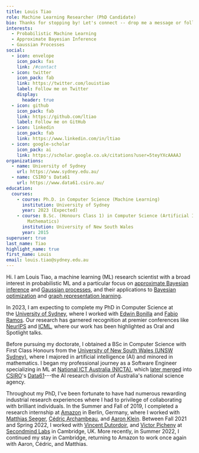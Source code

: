 ```yaml
---
title: Louis Tiao
role: Machine Learning Researcher (PhD Candidate)
bio: Thanks for stopping by! Let's connect -- drop me a message or follow me
interests:
  - Probabilistic Machine Learning
  - Approximate Bayesian Inference
  - Gaussian Processes
social:
  - icon: envelope
    icon_pack: fas
    link: /#contact
  - icon: twitter
    icon_pack: fab
    link: https://twitter.com/louistiao
    label: Follow me on Twitter
    display:
      header: true
  - icon: github
    icon_pack: fab
    link: https://github.com/ltiao
    label: Follow me on GitHub
  - icon: linkedin
    icon_pack: fab
    link: https://www.linkedin.com/in/ltiao
  - icon: google-scholar
    icon_pack: ai
    link: https://scholar.google.co.uk/citations?user=5teyYXcAAAAJ
organizations:
  - name: University of Sydney
    url: https://www.sydney.edu.au/
  - name: CSIRO's Data61
    url: https://www.data61.csiro.au/
education:
  courses:
    - course: Ph.D. in Computer Science (Machine Learning)
      institution: University of Sydney
      year: 2023 (Expected)
    - course: B.Sc. (Honours Class 1) in Computer Science (Artificial Intelligence and
        Mathematics)
      institution: University of New South Wales
      year: 2015
superuser: true
last_name: Tiao
highlight_name: true
first_name: Louis
email: louis.tiao@sydney.edu.au
---
```


Hi. I am Louis Tiao, a machine learning (ML) research scientist with a broad 
interest in probabilistic ML and a particular focus 
on [approximate Bayesian inference](tag/gaussian-processes) 
and [Gaussian processes](tag/gaussian-processes), and their applications 
to [Bayesian optimization](tag/bayesian-optimization) 
and [graph representation learning](#).

In 2023, I am expecting to complete my PhD in Computer Science at  
the [University of Sydney](https://www.sydney.edu.au/),
where I worked with [Edwin Bonilla](#) and [Fabio Ramos](#).
Our research has garnered recognition at premier conferences like [NeurIPS](#) and [ICML](#), where our work has been highlighted as Oral and Spotlight talks.
<!-- Some of our work has been recognized at premier conferences 
such as [NeurIPS](#) and [ICML](#), where they have been highlighted as 
oral and spotlight talks. -->
Before pursuing my doctorate, I obtained a BSc in Computer Science with 
First Class Honours from 
the [University of New South Wales (UNSW Sydney)](https://www.unsw.edu.au/), 
where I majored in artificial intelligence (AI) and minored in mathematics.
I began my professional journey as a Software Engineer specializing in ML 
at [National ICT Australia (NICTA)](https://en.wikipedia.org/wiki/NICTA), 
which [later merged](https://www.zdnet.com/article/csiro-swallows-nicta-to-form-data61/) 
into [CSIRO](www.csiro.au)'s [Data61](https://research.csiro.au/data61/)---the 
AI research division of Australia's national science agency.

Throughout my PhD, I've been fortunate to have had numerous rewarding industrial 
research experiences where I had to privilege of collaborating with brilliant individuals. 
In the Summer and Fall of 2019, I completed a research internship at [Amazon](#)
in Berlin, Germany, where I worked with [Matthias Seeger](https://mseeger.github.io/), [Cédric Archambeau](http://www0.cs.ucl.ac.uk/staff/c.archambeau/), and [Aaron Klein](https://aaronkl.github.io/).
Between Fall 2021 and Spring 2022, I worked with [Vincent Dutordoir](#), 
and [Victor Picheny](#) at [Secondmind Labs](#) in Cambridge, UK. 
More recently, in Summer 2022, I continued my stay in Cambridge, r﻿eturning to Amazon to work once again with Aaron, Cédric, and Matthias.

<!-- As a researcher, I am passionate about pushing the boundaries of machine learning, and I aspire to make meaningful contributions to the field. My journey has been enriched by the outstanding people I've had the opportunity to collaborate with, both in academia and industry. I look forward to continuing my exploration of cutting-edge ML techniques and their applications, driving innovation, and advancing the field for the benefit of society. -->

<!-- {{< icon name="download" pack="fas" >}} Download my {{< staticref "uploads/demo_resume.pdf" "newtab" >}}resumé{{< /staticref >}}. -->
